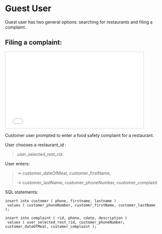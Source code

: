 # Guest User

Guest user has two general options: searching for restaurants and filing a complaint.

## Filing a complaint:

<iframe src='descriptions/easy-fig3.txt' width='90%' height="250px"
style="border:1px solid lightgrey;"
scrolling='auto'></iframe>

Customer user prompted to enter a food safety complaint for a restaurant.

User chooses a restaurant_id : 
> user_selected_rest_rid.

User enters:

>  → customer_dateOfMeal, customer_firstName,
>
>  → customer_lastName, customer_phoneNumber, customer_complaint
>

SQL statements:


```
insert into customer ( phone, firstname, lastname )
 values ( customer_phoneNumber, customer_firstName, customer_lastName );

insert into complaint ( rid, phone, cdate, description )
 values ( user_selected_rest_rid, customer_phoneNumber, customer_dateOfMeal, customer_complaint );
```


<!-- <html><body><p>.sql</p>
<iframe src='page-fig3.html' width='90%' height="250px"
style="border:1px solid lightgrey;"
scrolling='auto'></iframe>
</body></html> -->

<!-- ![alt text](https://labs.mysql.com/common/logos/mysql-logo.svg?v2 "mysql logo ") -->
